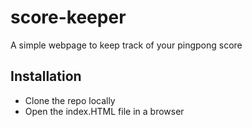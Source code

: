 # score-keeper
A simple webpage to keep track of your pingpong score

## Installation
- Clone the repo locally
- Open the index.HTML file in a browser
